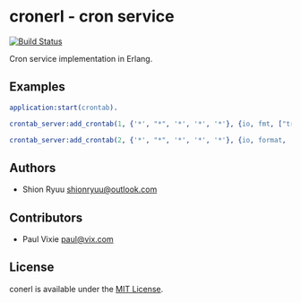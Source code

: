 
# cronerl - cron service

[![Build Status](https://secure.travis-ci.org/ShionRyuu/cronerl.png?branch=master)](https://travis-ci.org/ShionRyuu/cronerl)

Cron service implementation in Erlang.

## Examples

```erlang
application:start(crontab).

crontab_server:add_crontab(1, {'*', "*", '*', '*', '*'}, {io, fmt, ["triggered~n"]}, []).

crontab_server:add_crontab(2, {'*', "*", '*', '*', '*'}, {io, format, ["triggered~n"]}, []).

```

## Authors

- Shion Ryuu <shionryuu@outlook.com>

## Contributors

- Paul Vixie <paul@vix.com>

## License

conerl is available under the [MIT License](http://shionryuu.mit-license.org/).



